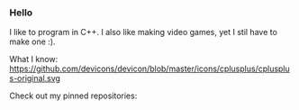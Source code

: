 
### Hello 
I like to program in C++. I also like making video games, yet I stil have to make one :).

What I know:
https://github.com/devicons/devicon/blob/master/icons/cplusplus/cplusplus-original.svg

Check out my pinned repositories:

